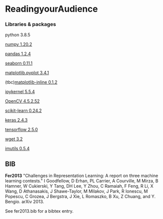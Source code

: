 # ReadingyourAudience

### Libraries & packages
python 3.8.5

[numpy 1.20.2](https://pypi.org/project/numpy/)

[pandas 1.2.4](https://pypi.org/project/pandas/)

[seaborn 0.11.1](https://pypi.org/project/seaborn/)

[matplotlib.pyplot 3.4.1](https://pypi.org/project/matplotlib/3.4.1/)

(tbc)[matplotlib-inline 0.1.2]()

[ipykernel 5.5.4](https://pypi.org/project/ipykernel/)

[OpenCV 4.5.2.52](https://pypi.org/project/opencv-python/)

[scikit-learn 0.24.2](https://pypi.org/project/scikit-learn/)

[keras 2.4.3](https://pypi.org/project/keras/)

[tensorflow 2.5.0](https://pypi.org/project/tensorflow/)

[wget 3.2](https://pypi.org/project/wget/)

[imutils 0.5.4](https://pypi.org/project/imutils/)
## BIB
**Fer2013**
"Challenges in Representation Learning: A report on three machine learning
contests." I Goodfellow, D Erhan, PL Carrier, A Courville, M Mirza, B
Hamner, W Cukierski, Y Tang, DH Lee, Y Zhou, C Ramaiah, F Feng, R Li,
X Wang, D Athanasakis, J Shawe-Taylor, M Milakov, J Park, R Ionescu,
M Popescu, C Grozea, J Bergstra, J Xie, L Romaszko, B Xu, Z Chuang, and
Y. Bengio. arXiv 2013.

See fer2013.bib for a bibtex entry.
